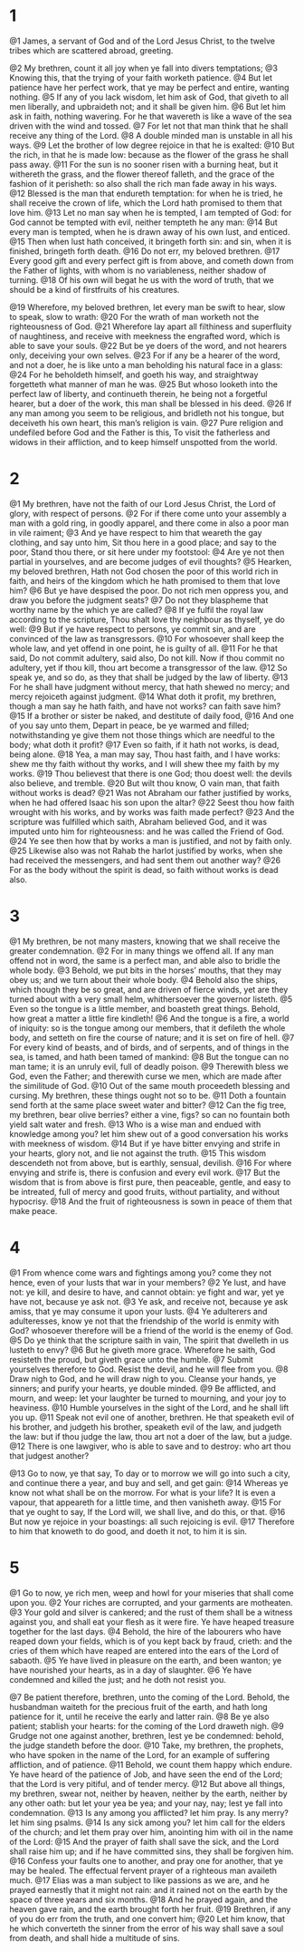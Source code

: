 # 1 
@1 James, a servant of God and of the Lord Jesus Christ, to the twelve tribes which are scattered abroad, greeting. 

@2 My brethren, count it all joy when ye fall into divers temptations; 
@3 Knowing this, that the trying of your faith worketh patience. 
@4 But let patience have her perfect work, that ye may be perfect and entire, wanting nothing. 
@5 If any of you lack wisdom, let him ask of God, that giveth to all men liberally, and upbraideth not; and it shall be given him. 
@6 But let him ask in faith, nothing wavering. For he that wavereth is like a wave of the sea driven with the wind and tossed. 
@7 For let not that man think that he shall receive any thing of the Lord. 
@8 A double minded man is unstable in all his ways. 
@9 Let the brother of low degree rejoice in that he is exalted: 
@10 But the rich, in that he is made low: because as the flower of the grass he shall pass away. 
@11 For the sun is no sooner risen with a burning heat, but it withereth the grass, and the flower thereof falleth, and the grace of the fashion of it perisheth: so also shall the rich man fade away in his ways. 
@12 Blessed is the man that endureth temptation: for when he is tried, he shall receive the crown of life, which the Lord hath promised to them that love him. 
@13 Let no man say when he is tempted, I am tempted of God: for God cannot be tempted with evil, neither tempteth he any man: 
@14 But every man is tempted, when he is drawn away of his own lust, and enticed. 
@15 Then when lust hath conceived, it bringeth forth sin: and sin, when it is finished, bringeth forth death. 
@16 Do not err, my beloved brethren. 
@17 Every good gift and every perfect gift is from above, and cometh down from the Father of lights, with whom is no variableness, neither shadow of turning. 
@18 Of his own will begat he us with the word of truth, that we should be a kind of firstfruits of his creatures. 

@19 Wherefore, my beloved brethren, let every man be swift to hear, slow to speak, slow to wrath: 
@20 For the wrath of man worketh not the righteousness of God. 
@21 Wherefore lay apart all filthiness and superfluity of naughtiness, and receive with meekness the engrafted word, which is able to save your souls. 
@22 But be ye doers of the word, and not hearers only, deceiving your own selves. 
@23 For if any be a hearer of the word, and not a doer, he is like unto a man beholding his natural face in a glass: 
@24 For he beholdeth himself, and goeth his way, and straightway forgetteth what manner of man he was. 
@25 But whoso looketh into the perfect law of liberty, and continueth therein, he being not a forgetful hearer, but a doer of the work, this man shall be blessed in his deed. 
@26 If any man among you seem to be religious, and bridleth not his tongue, but deceiveth his own heart, this man’s religion is vain. 
@27 Pure religion and undefiled before God and the Father is this, To visit the fatherless and widows in their affliction, and to keep himself unspotted from the world. 

# 2 
@1 My brethren, have not the faith of our Lord Jesus Christ, the Lord of glory, with respect of persons. 
@2 For if there come unto your assembly a man with a gold ring, in goodly apparel, and there come in also a poor man in vile raiment; 
@3 And ye have respect to him that weareth the gay clothing, and say unto him, Sit thou here in a good place; and say to the poor, Stand thou there, or sit here under my footstool: 
@4 Are ye not then partial in yourselves, and are become judges of evil thoughts? 
@5 Hearken, my beloved brethren, Hath not God chosen the poor of this world rich in faith, and heirs of the kingdom which he hath promised to them that love him? 
@6 But ye have despised the poor. Do not rich men oppress you, and draw you before the judgment seats? 
@7 Do not they blaspheme that worthy name by the which ye are called? 
@8 If ye fulfil the royal law according to the scripture, Thou shalt love thy neighbour as thyself, ye do well: 
@9 But if ye have respect to persons, ye commit sin, and are convinced of the law as transgressors. 
@10 For whosoever shall keep the whole law, and yet offend in one point, he is guilty of all. 
@11 For he that said, Do not commit adultery, said also, Do not kill. Now if thou commit no adultery, yet if thou kill, thou art become a transgressor of the law. 
@12 So speak ye, and so do, as they that shall be judged by the law of liberty. 
@13 For he shall have judgment without mercy, that hath shewed no mercy; and mercy rejoiceth against judgment. 
@14 What doth it profit, my brethren, though a man say he hath faith, and have not works? can faith save him? 
@15 If a brother or sister be naked, and destitute of daily food, 
@16 And one of you say unto them, Depart in peace, be ye warmed and filled; notwithstanding ye give them not those things which are needful to the body; what doth it profit? 
@17 Even so faith, if it hath not works, is dead, being alone. 
@18 Yea, a man may say, Thou hast faith, and I have works: shew me thy faith without thy works, and I will shew thee my faith by my works. 
@19 Thou believest that there is one God; thou doest well: the devils also believe, and tremble. 
@20 But wilt thou know, O vain man, that faith without works is dead? 
@21 Was not Abraham our father justified by works, when he had offered Isaac his son upon the altar? 
@22 Seest thou how faith wrought with his works, and by works was faith made perfect? 
@23 And the scripture was fulfilled which saith, Abraham believed God, and it was imputed unto him for righteousness: and he was called the Friend of God. 
@24 Ye see then how that by works a man is justified, and not by faith only. 
@25 Likewise also was not Rahab the harlot justified by works, when she had received the messengers, and had sent them out another way? 
@26 For as the body without the spirit is dead, so faith without works is dead also. 

# 3 
@1 My brethren, be not many masters, knowing that we shall receive the greater condemnation. 
@2 For in many things we offend all. If any man offend not in word, the same is a perfect man, and able also to bridle the whole body. 
@3 Behold, we put bits in the horses’ mouths, that they may obey us; and we turn about their whole body. 
@4 Behold also the ships, which though they be so great, and are driven of fierce winds, yet are they turned about with a very small helm, whithersoever the governor listeth. 
@5 Even so the tongue is a little member, and boasteth great things. Behold, how great a matter a little fire kindleth! 
@6 And the tongue is a fire, a world of iniquity: so is the tongue among our members, that it defileth the whole body, and setteth on fire the course of nature; and it is set on fire of hell. 
@7 For every kind of beasts, and of birds, and of serpents, and of things in the sea, is tamed, and hath been tamed of mankind: 
@8 But the tongue can no man tame; it is an unruly evil, full of deadly poison. 
@9 Therewith bless we God, even the Father; and therewith curse we men, which are made after the similitude of God. 
@10 Out of the same mouth proceedeth blessing and cursing. My brethren, these things ought not so to be. 
@11 Doth a fountain send forth at the same place sweet water and bitter? 
@12 Can the fig tree, my brethren, bear olive berries? either a vine, figs? so can no fountain both yield salt water and fresh. 
@13 Who is a wise man and endued with knowledge among you? let him shew out of a good conversation his works with meekness of wisdom. 
@14 But if ye have bitter envying and strife in your hearts, glory not, and lie not against the truth. 
@15 This wisdom descendeth not from above, but is earthly, sensual, devilish. 
@16 For where envying and strife is, there is confusion and every evil work. 
@17 But the wisdom that is from above is first pure, then peaceable, gentle, and easy to be intreated, full of mercy and good fruits, without partiality, and without hypocrisy. 
@18 And the fruit of righteousness is sown in peace of them that make peace. 

# 4 
@1 From whence come wars and fightings among you? come they not hence, even of your lusts that war in your members? 
@2 Ye lust, and have not: ye kill, and desire to have, and cannot obtain: ye fight and war, yet ye have not, because ye ask not. 
@3 Ye ask, and receive not, because ye ask amiss, that ye may consume it upon your lusts. 
@4 Ye adulterers and adulteresses, know ye not that the friendship of the world is enmity with God? whosoever therefore will be a friend of the world is the enemy of God. 
@5 Do ye think that the scripture saith in vain, The spirit that dwelleth in us lusteth to envy? 
@6 But he giveth more grace. Wherefore he saith, God resisteth the proud, but giveth grace unto the humble. 
@7 Submit yourselves therefore to God. Resist the devil, and he will flee from you. 
@8 Draw nigh to God, and he will draw nigh to you. Cleanse your hands, ye sinners; and purify your hearts, ye double minded. 
@9 Be afflicted, and mourn, and weep: let your laughter be turned to mourning, and your joy to heaviness. 
@10 Humble yourselves in the sight of the Lord, and he shall lift you up. 
@11 Speak not evil one of another, brethren. He that speaketh evil of his brother, and judgeth his brother, speaketh evil of the law, and judgeth the law: but if thou judge the law, thou art not a doer of the law, but a judge. 
@12 There is one lawgiver, who is able to save and to destroy: who art thou that judgest another? 

@13 Go to now, ye that say, To day or to morrow we will go into such a city, and continue there a year, and buy and sell, and get gain: 
@14 Whereas ye know not what shall be on the morrow. For what is your life? It is even a vapour, that appeareth for a little time, and then vanisheth away. 
@15 For that ye ought to say, If the Lord will, we shall live, and do this, or that. 
@16 But now ye rejoice in your boastings: all such rejoicing is evil. 
@17 Therefore to him that knoweth to do good, and doeth it not, to him it is sin. 

# 5 
@1 Go to now, ye rich men, weep and howl for your miseries that shall come upon you. 
@2 Your riches are corrupted, and your garments are motheaten. 
@3 Your gold and silver is cankered; and the rust of them shall be a witness against you, and shall eat your flesh as it were fire. Ye have heaped treasure together for the last days. 
@4 Behold, the hire of the labourers who have reaped down your fields, which is of you kept back by fraud, crieth: and the cries of them which have reaped are entered into the ears of the Lord of sabaoth. 
@5 Ye have lived in pleasure on the earth, and been wanton; ye have nourished your hearts, as in a day of slaughter. 
@6 Ye have condemned and killed the just; and he doth not resist you. 

@7 Be patient therefore, brethren, unto the coming of the Lord. Behold, the husbandman waiteth for the precious fruit of the earth, and hath long patience for it, until he receive the early and latter rain. 
@8 Be ye also patient; stablish your hearts: for the coming of the Lord draweth nigh. 
@9 Grudge not one against another, brethren, lest ye be condemned: behold, the judge standeth before the door. 
@10 Take, my brethren, the prophets, who have spoken in the name of the Lord, for an example of suffering affliction, and of patience. 
@11 Behold, we count them happy which endure. Ye have heard of the patience of Job, and have seen the end of the Lord; that the Lord is very pitiful, and of tender mercy. 
@12 But above all things, my brethren, swear not, neither by heaven, neither by the earth, neither by any other oath: but let your yea be yea; and your nay, nay; lest ye fall into condemnation. 
@13 Is any among you afflicted? let him pray. Is any merry? let him sing psalms. 
@14 Is any sick among you? let him call for the elders of the church; and let them pray over him, anointing him with oil in the name of the Lord: 
@15 And the prayer of faith shall save the sick, and the Lord shall raise him up; and if he have committed sins, they shall be forgiven him. 
@16 Confess your faults one to another, and pray one for another, that ye may be healed. The effectual fervent prayer of a righteous man availeth much. 
@17 Elias was a man subject to like passions as we are, and he prayed earnestly that it might not rain: and it rained not on the earth by the space of three years and six months. 
@18 And he prayed again, and the heaven gave rain, and the earth brought forth her fruit. 
@19 Brethren, if any of you do err from the truth, and one convert him; 
@20 Let him know, that he which converteth the sinner from the error of his way shall save a soul from death, and shall hide a multitude of sins. 